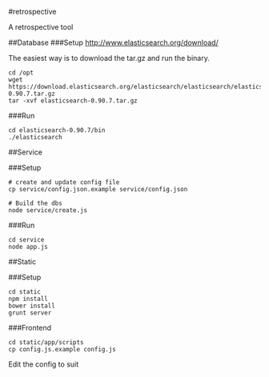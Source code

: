 #retrospective

A retrospective tool

##Database
###Setup
http://www.elasticsearch.org/download/


The easiest way is to download the tar.gz and run the binary.

```Shell
cd /opt
wget https://download.elasticsearch.org/elasticsearch/elasticsearch/elasticsearch-0.90.7.tar.gz
tar -xvf elasticsearch-0.90.7.tar.gz
```

###Run
```Shell
cd elasticsearch-0.90.7/bin
./elasticsearch
```


##Service

###Setup

```Shell
# create and update config file
cp service/config.json.example service/config.json

# Build the dbs
node service/create.js
```

###Run


```Shell
cd service
node app.js
```

##Static

###Setup

```Shell
cd static
npm install
bower install
grunt server
```

###Frontend
```Shell
cd static/app/scripts
cp config.js.example config.js
```

Edit the config to suit

